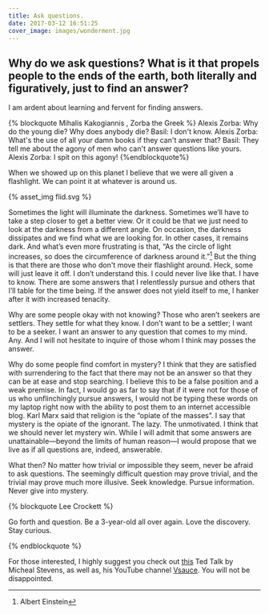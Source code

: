 ```yaml
---
title: Ask questions.
date: 2017-03-12 16:51:25
cover_image: images/wonderment.jpg
---
```


## Why do we ask questions? What is it that propels people to the ends of the earth, both literally and figuratively, just to find an answer?

I am ardent about learning and fervent for finding answers.

{% blockquote Mihalis Kakogiannis , Zorba the Greek %}
Alexis Zorba: Why do the young die? Why does anybody die?
Basil: I don't know.
Alexis Zorba: What's the use of all your damn books if they can't answer that?
Basil: They tell me about the agony of men who can't answer questions like yours.
Alexis Zorba: I spit on this agony!
{%endblockquote%}




When we showed up on this planet I believe that we were all given a flashlight. We can point it at whatever is around us.

{% asset_img flid.svg %}

Sometimes the light will illuminate the darkness. Sometimes we’ll have to take a step closer to get a better view. Or it could be that we just need to look at the darkness from a different angle. On occasion, the darkness dissipates and we find what we are looking for. In other cases, it remains dark. And what’s even more frustrating is that, “As the circle of light increases, so does the circumference of darkness around it.”[^1] But the thing is that there are those who don't move their flashlight around. Heck, some will just leave it off. I don’t understand this. I could never live like that. I have to know. There are some answers that I relentlessly pursue and others that I’ll table for the time being. If the answer does not yield itself to me, I hanker after it with increased tenacity.

<!--more-->

Why are some people okay with not knowing? Those who aren’t seekers are settlers. They settle for what they know. I don’t want to be a settler; I want to be a seeker. I want an answer to any question that comes to my mind. Any. And I will not hesitate to inquire of those whom I think may posses the answer.

Why do some people find comfort in mystery? I think that they are satisfied with surrendering to the fact that there may not be an answer so that they can be at ease and stop searching. I believe this to be a false position and a weak premise. In fact, I would go as far to say that if it were not for those of us who unflinchingly pursue answers, I would not be typing these words on my laptop right now with the ability to post them to an internet accessible blog. Karl Marx said that religion is the “opiate of the masses”. I say that mystery is the opiate of the ignorant. The lazy. The unmotivated. I think that we should never let mystery win. While I will admit that some answers are unattainable—beyond the limits of human reason—I would propose that we live as if all questions are, indeed, answerable.

What then? No matter how trivial or impossible they seem, never be afraid to ask questions. The seemingly difficult question may prove trivial, and the trivial may prove much more illusive. Seek knowledge. Pursue information. Never give into mystery.

{% blockquote Lee Crockett %}

Go forth and question. Be a 3-year-old all over again. Love the discovery. Stay curious.

{% endblockquote %}

For those interested, I highly suggest you check out [this](https://youtu.be/u9hauSrihYQ) Ted Talk by Micheal Stevens, as well as, his YouTube channel [Vsauce](https://www.youtube.com/user/Vsauce). You will not be disappointed.

[^1]: Albert Einstein